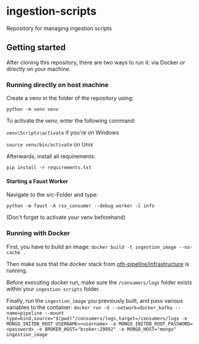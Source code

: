 # ingestion-scripts
Repository for managing ingestion scripts

## Getting started


After cloning this repository, there are two ways to run it: via Docker or directly on your machine.

### Running directly on host machine
Create a venv in the folder of the repository using:


`python -m venv venv`

To activate the venv, enter the following command:

`venv\Scripts\activate` if you're on Windows

`source venv/bin/activate` on Unix

Afterwards, install all requirements:

`pip install -r requirements.txt`


#### Starting a Faust Worker


Navigate to the src-Folder and type:

`python -m faust -A rss_consumer --debug worker -l info`

(Don't forget to activate your venv beforehand)

### Running with Docker
First, you have to build an image:
`docker build -t ingestion_image --no-cache .`


Then make sure that the docker stack from [oth-pipeline/infrastructure](https://github.com/oth-datapipeline/infrastructure) is running.

Before executing docker run, make sure the `/consumers/logs` folder exists within your `ingestion-scripts` folder.


Finally, run the `ingestion_image` you previously built, and pass various variables to the container:
`docker run -d --network=docker_kafka --name=pipeline --mount type=bind,source="$(pwd)"/consumers/logs,target=/consumers/logs -e MONGO_INITDB_ROOT_USERNAME=<username> -e MONGO_INITDB_ROOT_PASSWORD=<password> -e BROKER_HOST="broker:29092" -e MONGO_HOST="mongo" ingestion_image`

